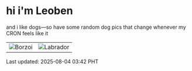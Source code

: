 # hi i'm Leoben

and i like dogs—so have some random dog pics that change whenever my CRON feels like it

|  |  |
|--------|----------|
| ![Borzoi](https://random-dog-vercel.vercel.app/api/random-borzoi?v=1754250167) | ![Labrador](https://random-dog-vercel.vercel.app/api/random-labrador?v=1754250167) |

Last updated: 2025-08-04 03:42 PHT
